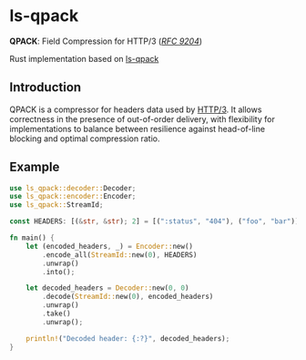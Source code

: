 # ls-qpack
**QPACK**: Field Compression for HTTP/3 
([*RFC 9204*](https://datatracker.ietf.org/doc/rfc9204/))

Rust implementation based on [ls-qpack](https://github.com/litespeedtech/ls-qpack)

## Introduction
QPACK is a compressor for headers data used by [HTTP/3](https://en.wikipedia.org/wiki/HTTP/3). 
It allows correctness in the presence of out-of-order delivery, 
with flexibility for implementations to balance between resilience against 
head-of-line blocking and optimal compression ratio.

## Example
```rust
use ls_qpack::decoder::Decoder;
use ls_qpack::encoder::Encoder;
use ls_qpack::StreamId;

const HEADERS: [(&str, &str); 2] = [(":status", "404"), ("foo", "bar")];

fn main() {
    let (encoded_headers, _) = Encoder::new()
        .encode_all(StreamId::new(0), HEADERS)
        .unwrap()
        .into();

    let decoded_headers = Decoder::new(0, 0)
        .decode(StreamId::new(0), encoded_headers)
        .unwrap()
        .take()
        .unwrap();

    println!("Decoded header: {:?}", decoded_headers);
}
```
